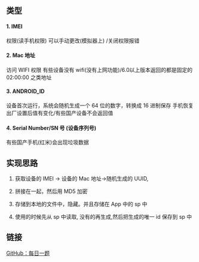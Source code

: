 ## 类型

#### 1. IMEI
权限(读手机权限)
可以手动更改(模拟器上) /关闭权限报错

#### 2. Mac 地址
访问 WIFI 权限
有些设备没有 wifi(没有上网功能)/6.0以上版本返回的都是固定的 02:00:00 之类地址

#### 3. ANDROID_ID
设备首次运行，系统会随机生成一个 64 位的数字，转换成 16 进制保存
手机恢复出厂设置后值有变化/有些国产设备不会返回值

#### 4. Serial Number/SN 号 (设备序列号)
有些国产手机(红米)会出现垃圾数据


## 实现思路

1. 获取设备的 IMEI -> 设备的 Mac 地址->随机生成的 UUID,

2. 拼接在一起，然后用 MD5 加密

3. 存储到本地的文件中，隐藏。并且存储在 App 中的 sp 中

4. 使用的时候先从 sp 中读取, 没有的再生成,然后把生成的唯一 id 保存到 sp 中


## 链接
[GitHub：每日一题](https://github.com/Moosphan/Android-Daily-Interview/issues/159)
